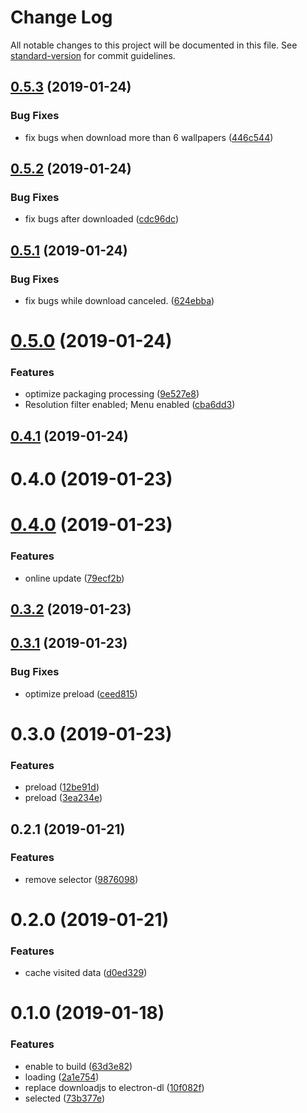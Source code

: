 # Change Log

All notable changes to this project will be documented in this file. See [standard-version](https://github.com/conventional-changelog/standard-version) for commit guidelines.

<a name="0.5.3"></a>
## [0.5.3](https://github.com/jrainlau/kaleido/compare/v0.5.2...v0.5.3) (2019-01-24)


### Bug Fixes

* fix bugs when download more than 6 wallpapers ([446c544](https://github.com/jrainlau/kaleido/commit/446c544))



<a name="0.5.2"></a>
## [0.5.2](https://github.com/jrainlau/kaleido/compare/v0.5.1...v0.5.2) (2019-01-24)


### Bug Fixes

* fix bugs after downloaded ([cdc96dc](https://github.com/jrainlau/kaleido/commit/cdc96dc))



<a name="0.5.1"></a>
## [0.5.1](https://github.com/jrainlau/kaleido/compare/v0.5.0...v0.5.1) (2019-01-24)


### Bug Fixes

* fix bugs while download canceled. ([624ebba](https://github.com/jrainlau/kaleido/commit/624ebba))



<a name="0.5.0"></a>
# [0.5.0](https://github.com/jrainlau/kaleido/compare/v0.4.1...v0.5.0) (2019-01-24)


### Features

* optimize packaging processing ([9e527e8](https://github.com/jrainlau/kaleido/commit/9e527e8))
* Resolution filter enabled; Menu enabled ([cba6dd3](https://github.com/jrainlau/kaleido/commit/cba6dd3))



<a name="0.4.1"></a>
## [0.4.1](https://github.com/jrainlau/kaleido/compare/v0.4.0...v0.4.1) (2019-01-24)



<a name="0.4.0"></a>
# 0.4.0 (2019-01-23)



<a name="0.4.0"></a>
# [0.4.0](https://github.com/jrainlau/kaleido/compare/v0.3.2...v0.4.0) (2019-01-23)


### Features

* online update ([79ecf2b](https://github.com/jrainlau/kaleido/commit/79ecf2b))



<a name="0.3.2"></a>
## [0.3.2](https://github.com/jrainlau/kaleido/compare/v0.3.1...v0.3.2) (2019-01-23)



<a name="0.3.1"></a>
## [0.3.1](https://github.com/jrainlau/kaleido/compare/v0.3.0...v0.3.1) (2019-01-23)


### Bug Fixes

* optimize preload ([ceed815](https://github.com/jrainlau/kaleido/commit/ceed815))



<a name="0.3.0"></a>
# 0.3.0 (2019-01-23)


### Features

* preload ([12be91d](https://github.com/jrainlau/kaleido/commit/12be91d))
* preload ([3ea234e](https://github.com/jrainlau/kaleido/commit/3ea234e))



<a name="0.2.1"></a>
## 0.2.1 (2019-01-21)


### Features

* remove selector ([9876098](https://github.com/jrainlau/kaleido/commit/9876098))



<a name="0.2.0"></a>
# 0.2.0 (2019-01-21)


### Features

* cache visited data ([d0ed329](https://github.com/jrainlau/kaleido/commit/d0ed329))



<a name="0.1.0"></a>
# 0.1.0 (2019-01-18)


### Features

* enable to build ([63d3e82](https://github.com/jrainlau/kaleido/commit/63d3e82))
* loading ([2a1e754](https://github.com/jrainlau/kaleido/commit/2a1e754))
* replace downloadjs to electron-dl ([10f082f](https://github.com/jrainlau/kaleido/commit/10f082f))
* selected ([73b377e](https://github.com/jrainlau/kaleido/commit/73b377e))
